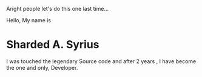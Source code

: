 Aright people let's do this one last time...

Hello, My name is 
# Sharded A. Syrius

I was touched the legendary Source code and after 2 years , I have become the one and only, Developer.
